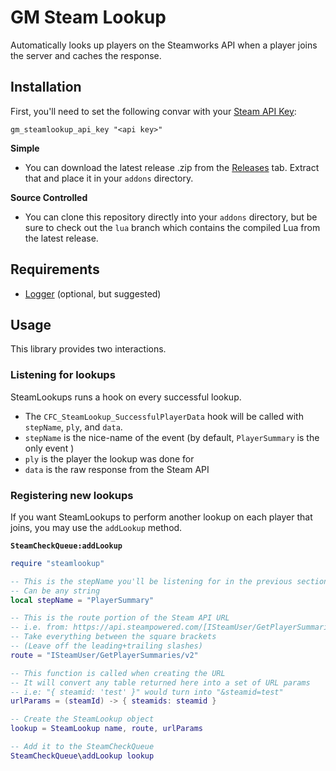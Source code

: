 # GM Steam Lookup
Automatically looks up players on the Steamworks API when a player joins the server and caches the response.

## Installation
First, you'll need to set the following convar with your [Steam API Key](https://steamcommunity.com/dev/apikey):
```
gm_steamlookup_api_key "<api key>"
```

**Simple**
 - You can download the latest release .zip from the [Releases]() tab. Extract that and place it in your `addons` directory.

**Source Controlled**
 - You can clone this repository directly into your `addons` directory, but be sure to check out the `lua` branch which contains the compiled Lua from the latest release.

## Requirements
 - [Logger](https://github.com/CFC-Servers/gm_logger) (optional, but suggested)

## Usage
This library provides two interactions.

### Listening for lookups
SteamLookups runs a hook on every successful lookup.
 - The `CFC_SteamLookup_SuccessfulPlayerData` hook will be called with `stepName`, `ply`, and `data`.
 - `stepName` is the nice-name of the event (by default, `PlayerSummary` is the only event )
 - `ply` is the player the lookup was done for
 - `data` is the raw response from the Steam API

### Registering new lookups

If you want SteamLookups to perform another lookup on each player that joins, you may use the `addLookup` method.

**`SteamCheckQueue:addLookup`**
```lua
require "steamlookup"

-- This is the stepName you'll be listening for in the previous section
-- Can be any string
local stepName = "PlayerSummary"

-- This is the route portion of the Steam API URL
-- i.e. from: https://api.steampowered.com/[ISteamUser/GetPlayerSummaries/v2]/
-- Take everything between the square brackets
-- (Leave off the leading+trailing slashes)
route = "ISteamUser/GetPlayerSummaries/v2"

-- This function is called when creating the URL
-- It will convert any table returned here into a set of URL params
-- i.e: "{ steamid: 'test' }" would turn into "&steamid=test"
urlParams = (steamId) -> { steamids: steamid }

-- Create the SteamLookup object
lookup = SteamLookup name, route, urlParams

-- Add it to the SteamCheckQueue
SteamCheckQueue\addLookup lookup
```
